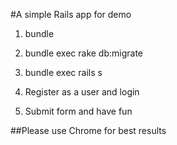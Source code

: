 #A simple Rails app for demo

1. bundle

2. bundle exec rake db:migrate

3. bundle exec rails s

4. Register as a user and login

5. Submit form and have fun

##Please use Chrome for best results